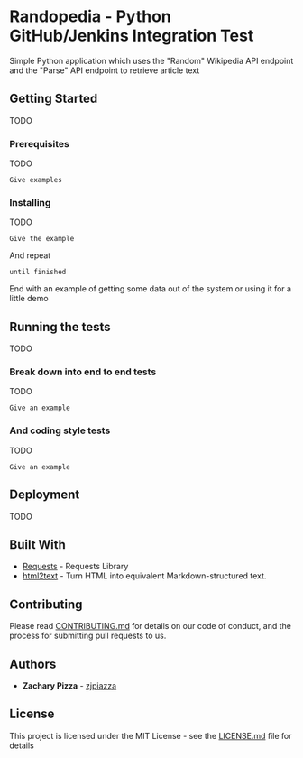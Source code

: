 # Randopedia - Python GitHub/Jenkins Integration Test

Simple Python application which uses the "Random" Wikipedia API endpoint and the "Parse" API endpoint to retrieve article text

## Getting Started

TODO

### Prerequisites

TODO

```
Give examples
```

### Installing

TODO

```
Give the example
```

And repeat

```
until finished
```

End with an example of getting some data out of the system or using it for a little demo

## Running the tests

TODO

### Break down into end to end tests

TODO

```
Give an example
```

### And coding style tests

TODO

```
Give an example
```

## Deployment

TODO

## Built With

* [Requests](https://github.com/psf/requests) - Requests Library
* [html2text](https://github.com/Alir3z4/html2text/) - Turn HTML into equivalent Markdown-structured text.

## Contributing

Please read [CONTRIBUTING.md](https://gist.github.com/PurpleBooth/b24679402957c63ec426) for details on our code of conduct, and the process for submitting pull requests to us.

## Authors

* **Zachary Pizza** - [zjpiazza](https://github.com/zjpiazza)

## License

This project is licensed under the MIT License - see the [LICENSE.md](LICENSE.md) file for details